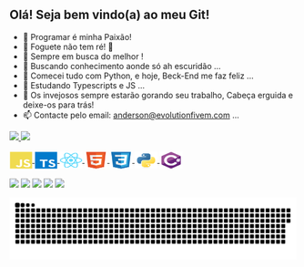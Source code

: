 ## Olá! Seja bem vindo(a) ao meu Git!

- 💖 Programar é minha Paixão!
- 🤑 Foguete não tem ré! 🚀
- 🙏 Sempre em busca do melhor !
- 🤖 Buscando conhecimento aonde só ah escuridão ...
- 🌱 Comecei tudo com Python, e hoje, Beck-End me faz feliz ...
- 💞️ Estudando Typescripts e JS ...
- 👀 Os invejosos sempre estarão gorando seu trabalho, Cabeça erguida e deixe-os para trás!
- 📫 Contacte pelo email: anderson@evolutionfivem.com ...

<div>
  <a href="https://github.com/andifabris">
  <img height="180em" src="https://github-readme-stats.vercel.app/api?username=andifabris&show_icons=true&theme=dark&include_all_commits=true&count_private=true"/>
  <img height="180em" src="https://github-readme-stats.vercel.app/api/top-langs/?username=andifabris&layout=compact&langs_count=7&theme=dark"/>
</div>

<div style="display: inline_block"><br>
  <img align="center" alt="Andi-Js" height="30" width="40" src="https://raw.githubusercontent.com/devicons/devicon/master/icons/javascript/javascript-plain.svg">
  <img align="center" alt="Andi-Ts" height="30" width="40" src="https://raw.githubusercontent.com/devicons/devicon/master/icons/typescript/typescript-plain.svg">
  <img align="center" alt="Andi-React" height="30" width="40" src="https://raw.githubusercontent.com/devicons/devicon/master/icons/react/react-original.svg">
  <img align="center" alt="Andi-HTML" height="30" width="40" src="https://raw.githubusercontent.com/devicons/devicon/master/icons/html5/html5-original.svg">
  <img align="center" alt="Andi-CSS" height="30" width="40" src="https://raw.githubusercontent.com/devicons/devicon/master/icons/css3/css3-original.svg">
  <img align="center" alt="Andi-Python" height="30" width="40" src="https://raw.githubusercontent.com/devicons/devicon/master/icons/python/python-original.svg">
  <img align="center" alt="Andi-Csharp" height="30" width="40" src="https://raw.githubusercontent.com/devicons/devicon/master/icons/csharp/csharp-original.svg">
</div>
<br>
<div> 
 <a href="https://www.youtube.com/channel/UCmrgyBaEaeHh_0o9DbvqJ_w" target="_blank"><img src="https://img.shields.io/badge/YouTube-FF0000?style=for-the-badge&logo=youtube&logoColor=white" target="_blank"></a>
 <a href="https://instagram.com/andifabris" target="_blank"><img src="https://img.shields.io/badge/-Instagram-%23E4405F?style=for-the-badge&logo=instagram&logoColor=white" target="_blank"></a>
 <a href="https://www.twitch.tv/andigame" target="_blank"><img src="https://img.shields.io/badge/Twitch-9146FF?style=for-the-badge&logo=twitch&logoColor=white" target="_blank"></a>
 <a href="https://discord.gg/RhWPgyptks" target="_blank"><img src="https://img.shields.io/badge/Discord-7289DA?style=for-the-badge&logo=discord&logoColor=white" target="_blank"></a> 
 <a href = "mailto:contato@evolutionfivem.com"><img src="https://img.shields.io/badge/-Gmail-%23333?style=for-the-badge&logo=gmail&logoColor=white" target="_blank"></a>
<br>

![Snake animation](https://github.com/andifabris/andifabris/blob/output/github-contribution-grid-snake.svg)
 
</div>
